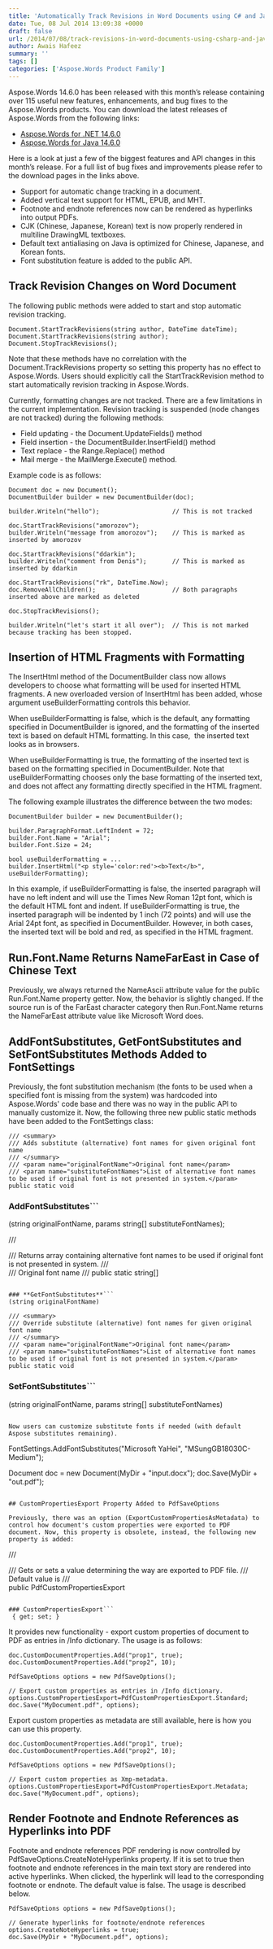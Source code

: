 ```yaml
---
title: 'Automatically Track Revisions in Word Documents using C# and Java'
date: Tue, 08 Jul 2014 13:09:38 +0000
draft: false
url: /2014/07/08/track-revisions-in-word-documents-using-csharp-and-java-word-api/
author: Awais Hafeez
summary: ''
tags: []
categories: ['Aspose.Words Product Family']
---
```


Aspose.Words 14.6.0 has been released with this month’s release containing over 115 useful new features, enhancements, and bug fixes to the Aspose.Words products. You can download the latest releases of Aspose.Words from the following links:

*   [Aspose.Words for .NET 14.6.0][1]
*   [Aspose.Words for Java 14.6.0][2]

Here is a look at just a few of the biggest features and API changes in this month’s release. For a full list of bug fixes and improvements please refer to the download pages in the links above.

*   Support for automatic change tracking in a document.
*   Added vertical text support for HTML, EPUB, and MHT.
*   Footnote and endnote references now can be rendered as hyperlinks into output PDFs.
*   CJK (Chinese, Japanese, Korean) text is now properly rendered in multiline DrawingML textboxes.
*   Default text antialiasing on Java is optimized for Chinese, Japanese, and Korean fonts.
*   Font substitution feature is added to the public API.

## Track Revision Changes on Word Document

The following public methods were added to start and stop automatic revision tracking.

```
Document.StartTrackRevisions(string author, DateTime dateTime);
Document.StartTrackRevisions(string author);
Document.StopTrackRevisions();
```

Note that these methods have no correlation with the Document.TrackRevisions property so setting this property has no effect to Aspose.Words. Users should explicitly call the StartTrackRevision method to start automatically revision tracking in Aspose.Words.

Currently, formatting changes are not tracked. There are a few limitations in the current implementation. Revision tracking is suspended (node changes are not tracked) during the following methods:

*   Field updating - the Document.UpdateFields() method
*   Field insertion - the DocumentBuilder.InsertField() method
*   Text replace - the Range.Replace() method
*   Mail merge - the MailMerge.Execute() method.

Example code is as follows:

```
Document doc = new Document();
DocumentBuilder builder = new DocumentBuilder(doc);

builder.Writeln("hello");                    // This is not tracked

doc.StartTrackRevisions("amorozov");
builder.Writeln("message from amorozov");    // This is marked as inserted by amorozov

doc.StartTrackRevisions("ddarkin");
builder.Writeln("comment from Denis");       // This is marked as inserted by ddarkin

doc.StartTrackRevisions("rk", DateTime.Now);
doc.RemoveAllChildren();                     // Both paragraphs inserted above are marked as deleted

doc.StopTrackRevisions();

builder.Writeln("let's start it all over");  // This is not marked because tracking has been stopped.
```

## Insertion of HTML Fragments with Formatting

The InsertHtml method of the DocumentBuilder class now allows developers to choose what formatting will be used for inserted HTML fragments. A new overloaded version of InsertHtml has been added, whose argument useBuilderFormatting controls this behavior.

When useBuilderFormatting is false, which is the default, any formatting specified in DocumentBuilder is ignored, and the formatting of the inserted text is based on default HTML formatting. In this case,  the inserted text looks as in browsers.

When useBuilderFormatting is true, the formatting of the inserted text is based on the formatting specified in DocumentBuilder. Note that useBuilderFormatting chooses only the base formatting of the inserted text, and does not affect any formatting directly specified in the HTML fragment.

The following example illustrates the difference between the two modes:

```
DocumentBuilder builder = new DocumentBuilder();

builder.ParagraphFormat.LeftIndent = 72;
builder.Font.Name = "Arial";
builder.Font.Size = 24;

bool useBuilderFormatting = ...
builder.InsertHtml("<p style='color:red'><b>Text</b>", useBuilderFormatting);
```

In this example, if useBuilderFormatting is false, the inserted paragraph will have no left indent and will use the Times New Roman 12pt font, which is the default HTML font and indent. If useBuilderFormatting is true, the inserted paragraph will be indented by 1 inch (72 points) and will use the Arial 24pt font, as specified in DocumentBuilder. However, in both cases, the inserted text will be bold and red, as specified in the HTML fragment.

## Run.Font.Name Returns NameFarEast in Case of Chinese Text

Previously, we always returned the NameAscii attribute value for the public Run.Font.Name property getter. Now, the behavior is slightly changed. If the source run is of the FarEast character category then Run.Font.Name returns the NameFarEast attribute value like Microsoft Word does.

## AddFontSubstitutes, GetFontSubstitutes and SetFontSubstitutes Methods Added to FontSettings

Previously, the font substitution mechanism (the fonts to be used when a specified font is missing from the system) was hardcoded into Aspose.Words' code base and there was no way in the public API to manually customize it. Now, the following three new public static methods have been added to the FontSettings class:

```
/// <summary>
/// Adds substitute (alternative) font names for given original font name
/// </summary>
/// <param name="originalFontName">Original font name</param>
/// <param name="substituteFontNames">List of alternative font names to be used if original font is not presented in system.</param>
public static void 
```

### AddFontSubstitutes```
(string originalFontName, params string[] substituteFontNames);

/// <summary>
/// Returns array containing alternative font names to be used if original font is not presented in system.
/// </summary>
/// <param name="originalFontName">Original font name</param>
/// <returns></returns>
public static string[] 
```

### **GetFontSubstitutes**```
(string originalFontName)

/// <summary>
/// Override substitute (alternative) font names for given original font name
/// </summary>
/// <param name="originalFontName">Original font name</param>
/// <param name="substituteFontNames">List of alternative font names to be used if original font is not presented in system.</param>
public static void 
```

### SetFontSubstitutes```
(string originalFontName, params string[] substituteFontNames)
```

Now users can customize substitute fonts if needed (with default Aspose substitutes remaining).

```
FontSettings.AddFontSubstitutes("Microsoft YaHei", "MSungGB18030C-Medium");

Document doc = new Document(MyDir + "input.docx");
doc.Save(MyDir + "out.pdf");
```

## CustomPropertiesExport Property Added to PdfSaveOptions

Previously, there was an option (ExportCustomPropertiesAsMetadata) to control how document's custom properties were exported to PDF document. Now, this property is obsolete, instead, the following new property is added:

```
/// <summary>
/// Gets or sets a value determining the way <see cref="Document.CustomDocumentProperties"/> are exported to PDF file.
/// Default value is <see cref="PdfCustomPropertiesExport.None"/>
/// </summary>
public PdfCustomPropertiesExport 
```

### CustomPropertiesExport```
 { get; set; }
```

It provides new functionality - export custom properties of document to PDF as entries in /Info dictionary. The usage is as follows:

```
doc.CustomDocumentProperties.Add("prop1", true);
doc.CustomDocumentProperties.Add("prop2", 10);

PdfSaveOptions options = new PdfSaveOptions();

// Export custom properties as entries in /Info dictionary.
options.CustomPropertiesExport=PdfCustomPropertiesExport.Standard;
doc.Save("MyDocument.pdf", options);
```

Export custom properties as metadata are still available, here is how you can use this property.

```
doc.CustomDocumentProperties.Add("prop1", true);
doc.CustomDocumentProperties.Add("prop2", 10);

PdfSaveOptions options = new PdfSaveOptions();

// Export custom properties as Xmp-metadata.
options.CustomPropertiesExport=PdfCustomPropertiesExport.Metadata;
doc.Save("MyDocument.pdf", options);
```

## Render Footnote and Endnote References as Hyperlinks into PDF

Footnote and endnote references PDF rendering is now controlled by PdfSaveOptions.CreateNoteHyperlinks property. If it is set to true then footnote and endnote references in the main text story are rendered into active hyperlinks. When clicked, the hyperlink will lead to the corresponding footnote or endnote. The default value is false. The usage is described below.

```
PdfSaveOptions options = new PdfSaveOptions();

// Generate hyperlinks for footnote/endnote references
options.CreateNoteHyperlinks = true;
doc.Save(MyDir + "MyDocument.pdf", options);
```




[1]: https://downloads.aspose.com/words/net
[2]: https://downloads.aspose.com/words/java




